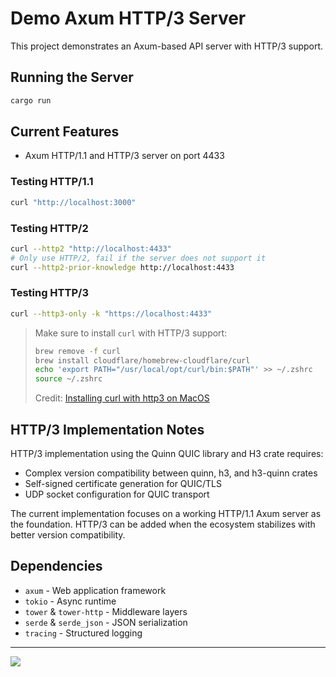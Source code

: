 # Demo Axum HTTP/3 Server

This project demonstrates an Axum-based API server with HTTP/3 support.

## Running the Server

```bash
cargo run
```

## Current Features
- Axum HTTP/1.1 and HTTP/3 server on port 4433

### Testing HTTP/1.1
```bash
curl "http://localhost:3000"
```

### Testing HTTP/2
```bash
curl --http2 "http://localhost:4433"
# Only use HTTP/2, fail if the server does not support it
curl --http2-prior-knowledge http://localhost:4433
```


### Testing HTTP/3
```bash
curl --http3-only -k "https://localhost:4433"
```

> Make sure to install `curl` with HTTP/3 support:
>
> ```bash
> brew remove -f curl
> brew install cloudflare/homebrew-cloudflare/curl
> echo 'export PATH="/usr/local/opt/curl/bin:$PATH"' >> ~/.zshrc
> source ~/.zshrc
> ```
> 
> Credit: [Installing curl with http3 on MacOS](https://gist.github.com/xmlking/cff9510dac9281d29390392cbbb033a8)


## HTTP/3 Implementation Notes

HTTP/3 implementation using the Quinn QUIC library and H3 crate requires:
- Complex version compatibility between quinn, h3, and h3-quinn crates
- Self-signed certificate generation for QUIC/TLS
- UDP socket configuration for QUIC transport

The current implementation focuses on a working HTTP/1.1 Axum server as the foundation. HTTP/3 can be added when the ecosystem stabilizes with better version compatibility.

## Dependencies

- `axum` - Web application framework
- `tokio` - Async runtime
- `tower` & `tower-http` - Middleware layers
- `serde` & `serde_json` - JSON serialization
- `tracing` - Structured logging


---
[![](https://hits.aprilnea.com/hits?url=https://github.com/aprilnea/demo-axum-h3)](https://hits.aprilnea.com)